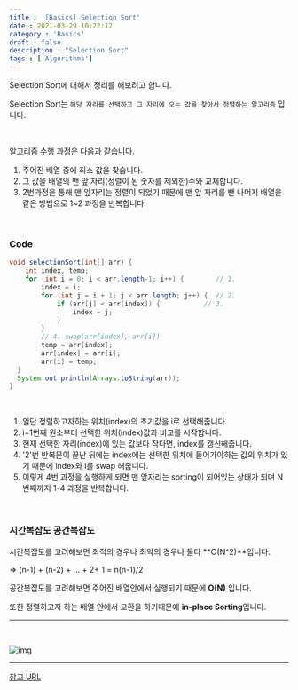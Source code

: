 ```yaml
---
title : '[Basics] Selection Sort'
date : 2021-03-29 10:22:12
category : 'Basics'
draft : false
description : "Selection Sort"
tags : ['Algorithms']
---
```


Selection Sort에 대해서 정리를 해보려고 합니다.

Selection Sort는 `해당 자리를 선택하고 그 자리에 오는 값을 찾아서 정렬하는 알고리즘` 입니다.

<br/>

알고리즘 수행 과정은 다음과 같습니다.

1. 주어진 배열 중에 최소 값을 찾습니다.
2. 그 값을 배열의 맨 앞 자리(정렬이 된 숫자를 제외한)수와 교체합니다.
3. 2번과정을 통해 맨 앞자리는 정렬이 되었기 때문에 맨 앞 자리를 뺀 나머지 배열을 같은 방법으로 1~2 과정을 반복합니다.


<br/>

### Code

```java
void selectionSort(int[] arr) {
    int index, temp;
    for (int i = 0; i < arr.length-1; i++) {        // 1.
        index = i;
        for (int j = i + 1; j < arr.length; j++) {  // 2.
            if (arr[j] < arr[index]) {           // 3.
                index = j;
            }
        }
        // 4. swap(arr[index], arr[i])
        temp = arr[index];
        arr[index] = arr[i];
        arr[i] = temp;
  }
  System.out.println(Arrays.toString(arr));
}


```

<br/>

1. 일단 정렬하고자하는 위치(index)의 초기값을 i로 선택해줍니다.
2. i+1번째 원소부터 선택한 위치(index)값과 비교를 시작합니다.
3. 현재 선택한 자리(index)에 있는 값보다 작다면, index를 갱신해줍니다.
4. '2'번 반복문이 끝난 뒤에는 index에는 선택한 위치에 들어가야하는 값의 위치가 있기 때문에 index와 i를 swap 해줍니다.
5. 이렇게 4번 과정을 실행하게 되면 맨 앞자리는 sorting이 되어있는 상태가 되며 N번째까지 1-4 과정을 반복합니다.

<br/>

### 시간복잡도 공간복잡도

시간복잡도를 고려해보면 최적의 경우나 최악의 경우나 둘다 **O(N^2)**입니다.

=> (n-1) + (n-2) + ... + 2+ 1 = n(n-1)/2

공간복잡도를 고려해보면 주어진 배열안에서 실행되기 때문에 **O(N)** 입니다.

또한 정렬하고자 하는 배열 안에서 교환을 하기때문에 **in-place Sorting**입니다.

---

<br/>

![img](https://github.com/GimunLee/tech-refrigerator/blob/master/Algorithm/resources/selection-sort-001.gif?raw=true)

---

[참고 URL](https://gyoogle.dev/blog/algorithm/Selection%20Sort.html)
